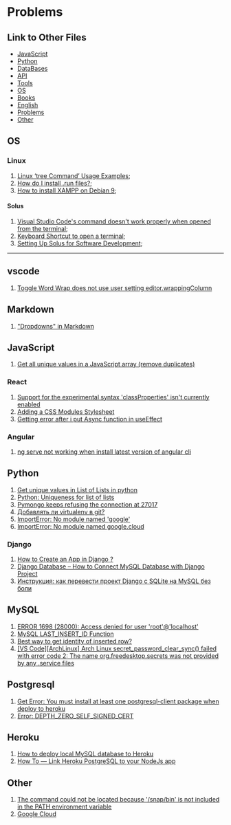 # Problems

## Link to Other Files

- [JavaScript](./javascript.md)
- [Python](./python.md)
- [DataBases](./databases.md)
- [API](./api.md)
- [Tools](./tools.md)
- [OS](./os.md)
- [Books](./books.md)
- [English](./english.md)
- [Problems](./problems.md)
- [Other](./other.md)

## OS

### Linux

1. [Linux ‘tree Command’ Usage Examples](https://www.tecmint.com/linux-tree-command-examples/);
1. [How do I install .run files?](https://askubuntu.com/questions/18747/how-do-i-install-run-files);
1. [How to install XAMPP on Debian 9](https://linux4one.com/how-to-install-xampp-on-debian-9/);

#### Solus

1. [Visual Studio Code's command doesn't work properly when opened from the terminal](https://dev.getsol.us/T2043);
1. [Keyboard Shortcut to open a terminal](https://discuss.getsol.us/d/1427-keyboard-shortcut-to-open-a-terminal/8);
1. [Setting Up Solus for Software Development](https://www.stuartellis.name/articles/solus-setup/);

---

## vscode

1. [Toggle Word Wrap does not use user setting editor.wrappingColumn](https://github.com/microsoft/vscode/issues/6433)

## Markdown

1. ["Dropdowns" in Markdown](https://gist.github.com/citrusui/07978f14b11adada364ff901e27c7f61)

## JavaScript

1. [Get all unique values in a JavaScript array (remove duplicates)](https://stackoverflow.com/questions/1960473/get-all-unique-values-in-a-javascript-array-remove-duplicates)

### React

1. [Support for the experimental syntax 'classProperties' isn't currently enabled](https://stackoverflow.com/questions/52237855/support-for-the-experimental-syntax-classproperties-isnt-currently-enabled)
1. [Adding a CSS Modules Stylesheet](https://create-react-app.dev/docs/adding-a-css-modules-stylesheet/)
1. [Getting error after i put Async function in useEffect](https://stackoverflow.com/questions/58495238/getting-error-after-i-put-async-function-in-useeffect)

### Angular

1. [ng serve not working when install latest version of angular cli](https://github.com/angular/angular-cli/issues/4895)

## Python

1. [Get unique values in List of Lists in python](https://stackoverflow.com/questions/30565759/get-unique-values-in-list-of-lists-in-python/30565803)
2. [Python: Uniqueness for list of lists](https://stackoverflow.com/questions/3724551/python-uniqueness-for-list-of-lists)
3. [Pymongo keeps refusing the connection at 27017](https://stackoverflow.com/questions/7744147/pymongo-keeps-refusing-the-connection-at-27017/24410282)
4. [Добавлять ли virtualenv в git?](https://qna.habr.com/q/282147)
5. [ImportError: No module named 'google'](https://stackoverflow.com/questions/36183486/importerror-no-module-named-google)
6. [ImportError: No module named google.cloud](https://stackoverflow.com/questions/44397506/importerror-no-module-named-google-cloud)

### Django

1. [How to Create an App in Django ?](https://www.geeksforgeeks.org/how-to-create-an-app-in-django/)
2. [Django Database – How to Connect MySQL Database with Django Project](https://data-flair.training/blogs/django-database/)
3. [Инструкция: как перевести проект Django с SQLite на MySQL без боли](https://tproger.ru/articles/django-sqlite-to-mysql/)

## MySQL

1. [ERROR 1698 (28000): Access denied for user 'root'@'localhost'](https://stackoverflow.com/questions/39281594/error-1698-28000-access-denied-for-user-rootlocalhost)
2. [MySQL LAST_INSERT_ID Function](https://www.mysqltutorial.org/mysql-last_insert_id.aspx)
3. [Best way to get identity of inserted row?](https://stackoverflow.com/questions/42648/best-way-to-get-identity-of-inserted-row)
4. [\[VS Code\]\[ArchLinux\] Arch Linux secret_password_clear_sync() failed with error code 2: The name org.freedesktop.secrets was not provided by any .service files](https://github.com/MicrosoftDocs/live-share/issues/224)

## Postgresql

1. [Get Error: You must install at least one postgresql-client package when deploy to heroku](https://stackoverflow.com/questions/28290488/get-error-you-must-install-at-least-one-postgresql-client-version-package-whe)
1. [Error: DEPTH_ZERO_SELF_SIGNED_CERT ](https://github.com/request/request/issues/418)

## Heroku

1. [How to deploy local MySQL database to Heroku](https://stackoverflow.com/questions/15191259/how-to-deploy-local-mysql-database-to-heroku)
1. [How To — Link Heroku PostgreSQL to your NodeJs app](https://medium.com/@jenniferolibie/how-to-link-heroku-postgresql-to-your-nodejs-app-c5df65cf6675)

## Other

1. [The command could not be located because '/snap/bin' is not included in the PATH environment variable](https://stackoverflow.com/questions/57121916/the-command-could-not-be-located-because-snap-bin-is-not-included-in-the-path)
2. [Google Cloud](https://cloud.google.com/docs/authentication/getting-started)
